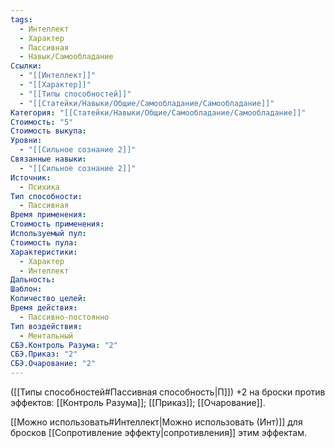 ```yaml
---
tags:
  - Интеллект
  - Характер
  - Пассивная
  - Навык/Самообладание
Ссылки:
  - "[[Интеллект]]"
  - "[[Характер]]"
  - "[[Типы способностей]]"
  - "[[Статейки/Навыки/Общие/Самообладание/Самообладание]]"
Категория: "[[Статейки/Навыки/Общие/Самообладание/Самообладание]]"
Стоимость: "5"
Стоимость выкупа: 
Уровни:
  - "[[Сильное сознание 2]]"
Связанные навыки:
  - "[[Сильное сознание 2]]"
Источник:
  - Психика
Тип способности:
  - Пассивная
Время применения: 
Стоимость применения: 
Используемый пул: 
Стоимость пула: 
Характеристики:
  - Характер
  - Интеллект
Дальность: 
Шаблон: 
Количество целей: 
Время действия:
  - Пассивно-постоянно
Тип воздействия:
  - Ментальный
СБЭ.Контроль Разума: "2"
СБЭ.Приказ: "2"
СБЭ.Очарование: "2"
---
```

([[Типы способностей#Пассивная способность|П]]) +2 на броски против эффектов: [[Контроль Разума]]; [[Приказ]]; [[Очарование]]. 

[[Можно использовать#Интеллект|Можно использовать (Инт)]] для бросков [[Сопротивление эффекту|сопротивления]] этим эффектам. 